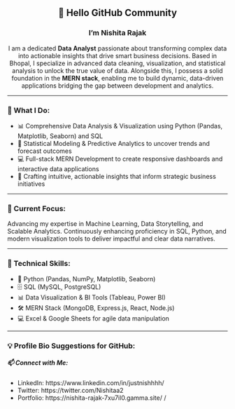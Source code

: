 <h2 align="center">👋 Hello GitHub Community</h2>
<h3 align="center">I’m Nishita Rajak</h3>

<p align="center">
I am a dedicated <strong>Data Analyst</strong> passionate about transforming complex data into actionable insights that drive smart business decisions.  
Based in Bhopal, I specialize in advanced data cleaning, visualization, and statistical analysis to unlock the true value of data.  
Alongside this, I possess a solid foundation in the <strong>MERN stack</strong>, enabling me to build dynamic, data-driven applications bridging the gap between development and analytics.
</p>

---

<h3 align="left">🚀 What I Do:</h3>

<ul align="left">
  <li>📊 Comprehensive Data Analysis & Visualization using Python (Pandas, Matplotlib, Seaborn) and SQL</li>
  <li>🤖 Statistical Modeling & Predictive Analytics to uncover trends and forecast outcomes</li>
  <li>💻 Full-stack MERN Development to create responsive dashboards and interactive data applications</li>
  <li>🎨 Crafting intuitive, actionable insights that inform strategic business initiatives</li>
</ul>

---

<h3 align="left">🌱 Current Focus:</h3>

<p align="left">
Advancing my expertise in Machine Learning, Data Storytelling, and Scalable Analytics.  
Continuously enhancing proficiency in SQL, Python, and modern visualization tools to deliver impactful and clear data narratives.
</p>

---

<h3 align="left">🔧 Technical Skills:</h3>

<ul align="left">
  <li>🐍 Python (Pandas, NumPy, Matplotlib, Seaborn)</li>
  <li>🗄 SQL (MySQL, PostgreSQL)</li>
  <li>📊 Data Visualization & BI Tools (Tableau, Power BI)</li>
  <li>🛠 MERN Stack (MongoDB, Express.js, React, Node.js)</li>
  <li>💻 Excel & Google Sheets for agile data manipulation</li>
</ul>

---

<h3 align="left">💡 Profile Bio Suggestions for GitHub:</h3>




<h5 align="left">📫 Connect with Me:</h5>
<ul>
  <li>LinkedIn: https://www.linkedin.com/in/justnishhhh/</li>
  <li>Twitter: https://twitter.com/Nishitaa2</li>
  <li>Portfolio: https://nishita-rajak-7xu7il0.gamma.site/ /</li>
</ul>
